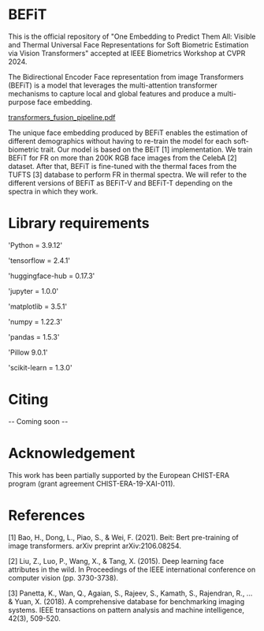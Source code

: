 # BEFiT

This is the official repository of "One Embedding to Predict Them All: Visible and Thermal Universal Face Representations for Soft Biometric  Estimation via Vision Transformers" accepted at IEEE Biometrics Workshop at CVPR 2024.

The Bidirectional Encoder Face representation from image Transformers (BEFiT) is a model that leverages the multi-attention transformer mechanisms to capture local and global features and produce a multi-purpose face embedding.

[transformers_fusion_pipeline.pdf](https://github.com/nmirabeth/BEFiT/files/14918909/transformers_fusion_pipeline.pdf)

The unique face embedding produced by BEFiT enables the estimation of different demographics without having to re-train the model for each soft-biometric trait.
Our model is based on the BEiT [1] implementation. We train BEFiT for FR on more than 200K RGB face images from the CelebA [2] dataset. After that, BEFiT is fine-tuned with the thermal faces from the TUFTS [3] database to perform FR in thermal spectra. We will refer to the different versions of BEFiT as BEFiT-V and BEFiT-T depending on the spectra in which they work.

# Library requirements

'Python = 3.9.12'

'tensorflow = 2.4.1'

'huggingface-hub = 0.17.3'

'jupyter = 1.0.0'

'matplotlib = 3.5.1'

'numpy = 1.22.3'

'pandas = 1.5.3'

'Pillow 9.0.1'

'scikit-learn = 1.3.0'

# Citing

-- Coming soon --

# Acknowledgement

This work has been partially supported by the European CHIST-ERA program (grant agreement CHIST-ERA-19-XAI-011).

# References
[1] Bao, H., Dong, L., Piao, S., & Wei, F. (2021). Beit: Bert pre-training of image transformers. arXiv preprint arXiv:2106.08254.

[2] Liu, Z., Luo, P., Wang, X., & Tang, X. (2015). Deep learning face attributes in the wild. In Proceedings of the IEEE international conference on computer vision (pp. 3730-3738).

[3] Panetta, K., Wan, Q., Agaian, S., Rajeev, S., Kamath, S., Rajendran, R., ... & Yuan, X. (2018). A comprehensive database for benchmarking imaging systems. IEEE transactions on pattern analysis and machine intelligence, 42(3), 509-520.
